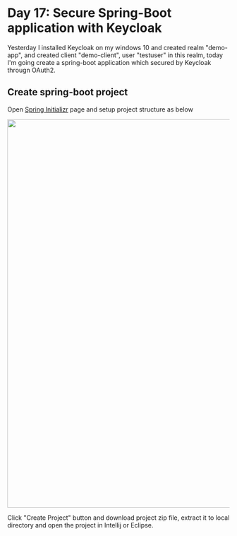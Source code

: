 # Day 17: Secure Spring-Boot application with Keycloak

Yesterday I installed Keycloak on my windows 10 and created realm "demo-app", and created client "demo-client", user "testuser" in this realm, today I'm going create a spring-boot application which secured by Keycloak througn OAuth2.

## Create spring-boot project

Open [Spring Initializr](https://start.spring.io/) page and setup project structure as below

<img width="880" src="https://user-images.githubusercontent.com/3359299/47128328-c5144980-d25e-11e8-9a2f-44ae91044d95.PNG" />

Click "Create Project" button and download project zip file, extract it to local directory and open the project in Intellij or Eclipse.